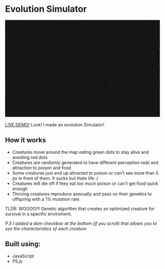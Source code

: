# Evolution Simulator
![demo gif](Img/EvoSimDemo.gif)

[LIVE DEMO!](https://evolutionsimulator.herokuapp.com/)
Look! I made an evolution Simulator!   

## How it works
   - Creatures move around the map eating green dots to stay alive and avoiding red dots
   - Creatures are randomly generated to have different perception radii and attraction to poison and food
   - Some creatures just end up attracted to poison or can't see more than 5 px in front of them. It sucks but thats life :/
   - Creatures will die off if they eat too much poison or can't get food quick enough
   - Thriving creatures reproduce asexually and pass on their genetics to offspring with a 1% mutation rate

   TLDR: WOOOO!!! Genetic algorithm that creates an optimized creature for survival in a specific enviroment.


  *P.S I added a dom checkbox at the bottom (if you scroll) that allows you to see the characteristics of each creature*   

## Built using:
  - JavaScript
  - P5.js
